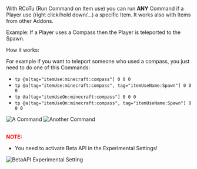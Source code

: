 With RCoTu (Run Command on Item use) you can run **ANY** Command if a Player use (right click/hold down/...) a specific Item. It works also with Items from other Addons.

Example: If a Player uses a Compass then the Player is teleported to the Spawn.
 

How it works:

For example if you want to teleport someone who used a compass, you just need to do one of this Commands:

- `tp @a[tag="itemUse:minecraft:compass"] 0 0 0`
- `tp @a[tag="itemUse:minecraft:compass", tag="itemUseName:Spawn"] 0 0 0`
- `tp @a[tag="itemUseOn:minecraft:compass"] 0 0 0`
- `tp @a[tag="itemUseOn:minecraft:compass", tag="itemUseName:Spawn"] 0 0 0`

![A Command](https://api.mcpedl.com/storage/submissions/144125/images/run-command-on-item-use_2.png)
![Another Command](https://api.mcpedl.com/storage/submissions/144125/images/run-command-on-item-use_3.png)


<span style="color: red;"><br>**NOTE:**</span>
- You need to activate Beta API in the Experimental Settings!

![BetaAPI Experimental Setting](https://api.mcpedl.com/storage/submissions/165965/images/11940-run-command-on-item-use_2.png)